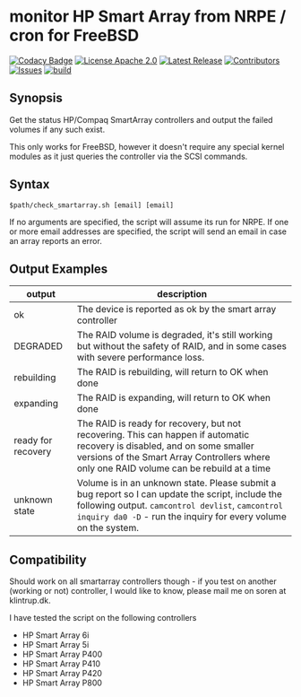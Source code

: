 # monitor HP Smart Array from NRPE / cron for FreeBSD

[![Codacy Badge](https://app.codacy.com/project/badge/Grade/cc158957feef461bad697b8ecedbdd50)](https://app.codacy.com/gh/Klintrup/check_smartarray/dashboard)
[![License Apache 2.0](https://img.shields.io/github/license/Klintrup/check_smartarray)](https://github.com/Klintrup/check_smartarray/blob/main/LICENSE)
[![Latest Release](https://img.shields.io/github/v/release/Klintrup/check_smartarray)](https://github.com/Klintrup/check_smartarray/releases)
[![Contributors](https://img.shields.io/github/contributors-anon/Klintrup/check_smartarray)](https://github.com/Klintrup/check_smartarray/graphs/contributors)
[![Issues](https://img.shields.io/github/issues/Klintrup/check_smartarray)](https://github.com/Klintrup/check_smartarray/issues)
[![build](https://img.shields.io/github/actions/workflow/status/Klintrup/check_smartarray/lint.yml)](https://github.com/Klintrup/check_smartarray/actions/workflows/lint.yml)

## Synopsis

Get the status HP/Compaq SmartArray controllers and output the failed volumes if any such exist.

This only works for FreeBSD, however it doesn't require any special kernel modules as it just queries the controller via the SCSI commands.

## Syntax

`$path/check_smartarray.sh [email] [email]`

If no arguments are specified, the script will assume its run for NRPE.
If one or more email addresses are specified, the script will send an email in case an array reports an error.

## Output Examples

| output             | description                                                                                                                                                                                                             |
| ------------------ | ----------------------------------------------------------------------------------------------------------------------------------------------------------------------------------------------------------------------- |
| ok                 | The device is reported as ok by the smart array controller                                                                                                                                                              |
| DEGRADED           | The RAID volume is degraded, it's still working but without the safety of RAID, and in some cases with severe performance loss.                                                                                         |
| rebuilding         | The RAID is rebuilding, will return to OK when done                                                                                                                                                                     |
| expanding          | The RAID is expanding, will return to OK when done                                                                                                                                                                      |
| ready for recovery | The RAID is ready for recovery, but not recovering. This can happen if automatic recovery is disabled, and on some smaller versions of the Smart Array Controllers where only one RAID volume can be rebuild at a time  |
| unknown state      | Volume is in an unknown state. Please submit a bug report so I can update the script, include the following output. `camcontrol devlist`, `camcontrol inquiry da0 -D` - run the inquiry for every volume on the system. |

## Compatibility

Should work on all smartarray controllers though - if you test on another (working or not) controller, I would like to know, please mail me on soren at klintrup.dk.

I have tested the script on the following controllers

- HP Smart Array 6i
- HP Smart Array 5i
- HP Smart Array P400
- HP Smart Array P410
- HP Smart Array P420
- HP Smart Array P800
